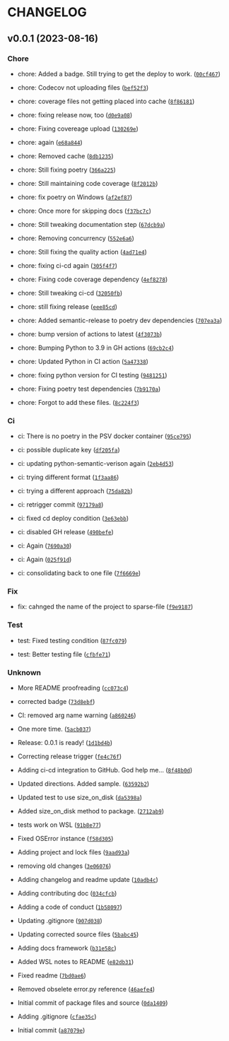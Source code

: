 # CHANGELOG



## v0.0.1 (2023-08-16)

### Chore

* chore: Added a badge. Still trying to get the deploy to work. ([`00cf467`](https://github.com/wilminator/sparse_file/commit/00cf467a24e533ec28290a0f0133ce5ca21a4881))

* chore: Codecov not uploading files ([`bef52f3`](https://github.com/wilminator/sparse_file/commit/bef52f3af873904b1d8a1809262749aafad37007))

* chore: coverage files not getting placed into cache ([`8f86181`](https://github.com/wilminator/sparse_file/commit/8f8618184af10d01131f088476eface819890a86))

* chore: fixing release now, too ([`d0e9a08`](https://github.com/wilminator/sparse_file/commit/d0e9a08b66a55a3762c1cfe25373370a869b796a))

* chore: Fixing covereage upload ([`130269e`](https://github.com/wilminator/sparse_file/commit/130269e1a1ad4bba2cbfff8cbcb12aa67b6db22e))

* chore: again ([`e68a844`](https://github.com/wilminator/sparse_file/commit/e68a84458c0f05ad9db70899c1e7d05b3f67ea64))

* chore: Removed cache ([`8db1235`](https://github.com/wilminator/sparse_file/commit/8db12359a964c0d538865f10f3fea9d5ccbeb539))

* chore: Still fixing poetry ([`366a225`](https://github.com/wilminator/sparse_file/commit/366a225ac1ce7e38d7d2427a439e0a3c13d9be54))

* chore: Still maintaining code coverage ([`8f2012b`](https://github.com/wilminator/sparse_file/commit/8f2012b3afc1ec4308e41f6e0f888c73e3bba365))

* chore: fix poetry on Windows ([`af2ef87`](https://github.com/wilminator/sparse_file/commit/af2ef8729bd65b18dc8541b138b49ce331eedc9f))

* chore: Once more for skipping docs ([`f37bc7c`](https://github.com/wilminator/sparse_file/commit/f37bc7c0643631a091612f7b0fbdf0e3b702510c))

* chore: Still tweaking documentation step ([`67dcb9a`](https://github.com/wilminator/sparse_file/commit/67dcb9a079d1e6f44224cc9891cf96b9ee9946c5))

* chore: Removing concurrency ([`552e6a6`](https://github.com/wilminator/sparse_file/commit/552e6a629a62b0d71cbc2a5837d2ee4888c3b554))

* chore: Still fixing the quality action ([`4ad71e4`](https://github.com/wilminator/sparse_file/commit/4ad71e49d1a5667d0b894fffd5285ede3eecb474))

* chore: fixing ci-cd again ([`305f4f7`](https://github.com/wilminator/sparse_file/commit/305f4f7604e32fa0ae086a236b3e86c8d828993a))

* chore: Fixing code coverage dependency ([`4ef8278`](https://github.com/wilminator/sparse_file/commit/4ef82780932ab5fe724ec13f497ba96720514d7e))

* chore: Still tweaking ci-cd ([`32050fb`](https://github.com/wilminator/sparse_file/commit/32050fb9bcd9a1a045ca7dd59e6da598a04477d0))

* chore: still fixing release ([`eee85cd`](https://github.com/wilminator/sparse_file/commit/eee85cd311b5f5b7233d74ed374c4c444efcf554))

* chore: Added semantic-release to poetry dev dependencies ([`707ea3a`](https://github.com/wilminator/sparse_file/commit/707ea3a83d66bd258fd14744253cbad113068a86))

* chore: bump version of actions to latest ([`4f3073b`](https://github.com/wilminator/sparse_file/commit/4f3073b6f9b4b96a9c2e79aeb019f4f8b13f6233))

* chore: Bumping Python to 3.9 in GH actions ([`69cb2c4`](https://github.com/wilminator/sparse_file/commit/69cb2c4f339573409d12156deeb8cfd95d98161e))

* chore: Updated Python in CI action ([`5a47338`](https://github.com/wilminator/sparse_file/commit/5a47338503d69d01889e307cfa3ef5d67db37592))

* chore: fixing python version for CI testing ([`9481251`](https://github.com/wilminator/sparse_file/commit/94812518fa81e2af81f1bbde62daa620c097a244))

* chore: Fixing poetry test dependencies ([`7b9170a`](https://github.com/wilminator/sparse_file/commit/7b9170a4ced8004553f2ae765480b5c6dc27032a))

* chore: Forgot to add these files. ([`8c224f3`](https://github.com/wilminator/sparse_file/commit/8c224f39c13ae49e9659f87520c1bca8d6827def))

### Ci

* ci: There is no poetry in the PSV docker container ([`95ce795`](https://github.com/wilminator/sparse_file/commit/95ce79525fc485232d2d078566e3606e184d0172))

* ci: possible duplicate key ([`df205fa`](https://github.com/wilminator/sparse_file/commit/df205fad0f9db10877aa97b4eee5f2f470be47bb))

* ci: updating python-semantic-verison again ([`2eb4d53`](https://github.com/wilminator/sparse_file/commit/2eb4d5318a1856c6d9de29837e64b85bbb030de2))

* ci: trying different format ([`1f3aa86`](https://github.com/wilminator/sparse_file/commit/1f3aa863f478644996eb6945d51e0ef949364b00))

* ci: trying a different approach ([`75da82b`](https://github.com/wilminator/sparse_file/commit/75da82ba2dffd3a8afcae271849cab2fbeac0ba1))

* ci: retrigger commit ([`97179a8`](https://github.com/wilminator/sparse_file/commit/97179a852d722006648f05218f9282b34fe83bfd))

* ci: fixed cd deploy condition ([`3e63ebb`](https://github.com/wilminator/sparse_file/commit/3e63ebb946c9d5a13381d65f64156cc1337d91f5))

* ci: disabled GH release ([`490befe`](https://github.com/wilminator/sparse_file/commit/490befede419f8560112eda69e49c1951bb1f0a8))

* ci: Again ([`7690a30`](https://github.com/wilminator/sparse_file/commit/7690a306b00e11c44cbfce95c0bb1e7183124f66))

* ci: Again ([`025f91d`](https://github.com/wilminator/sparse_file/commit/025f91d986414766de67c4a2798b21dde406d3c5))

* ci: consolidating back to one file ([`7f6669e`](https://github.com/wilminator/sparse_file/commit/7f6669ee110e2c08106e2fe7b18154fd98828565))

### Fix

* fix: cahnged the name of the project to sparse-file ([`f9e9187`](https://github.com/wilminator/sparse_file/commit/f9e91876062fdad368cda5931cfe41b54e3ec193))

### Test

* test: Fixed testing condition ([`87fc079`](https://github.com/wilminator/sparse_file/commit/87fc079ab744889341b27933e07ea901aacbb82b))

* test: Better testing file ([`cfbfe71`](https://github.com/wilminator/sparse_file/commit/cfbfe71edc8ddeb8691744dd5228be4d43b8cb99))

### Unknown

* More README proofreading ([`cc073c4`](https://github.com/wilminator/sparse_file/commit/cc073c4acb7f05a4487e4df85e6a8d6924fb6039))

* corrected badge ([`73d8ebf`](https://github.com/wilminator/sparse_file/commit/73d8ebf72c61bcf285896cd8fc257417645dac11))

* CI: removed arg name warning ([`a860246`](https://github.com/wilminator/sparse_file/commit/a860246a392787ad78b37062191d06b8e6518e34))

* One more time. ([`5acb037`](https://github.com/wilminator/sparse_file/commit/5acb037a2d10be51455c7183dbfa253787cb1a13))

* Release: 0.0.1 is ready! ([`1d1bd4b`](https://github.com/wilminator/sparse_file/commit/1d1bd4bf41dc5f39c8d4c12744a39b4fb313b5b8))

* Correcting release trigger ([`fe4c76f`](https://github.com/wilminator/sparse_file/commit/fe4c76f97f607630d807c7042ea52ef3af0c0dfa))

* Adding ci-cd integration to GitHub. God help me... ([`8f48b0d`](https://github.com/wilminator/sparse_file/commit/8f48b0dce870e798f4d9491660f175c7ec2b6aaa))

* Updated directions. Added sample. ([`63592b2`](https://github.com/wilminator/sparse_file/commit/63592b23652f00ea30b57da4a5b85c9fff0723d4))

* Updated test to use size_on_disk ([`da5398a`](https://github.com/wilminator/sparse_file/commit/da5398a33360884361012c8b38e3fac903ca3dad))

* Added size_on_disk method to package. ([`2712ab9`](https://github.com/wilminator/sparse_file/commit/2712ab91aa4658d9421c4fb0400799b6f5597492))

* tests work on WSL ([`91b8e77`](https://github.com/wilminator/sparse_file/commit/91b8e7725e66970a0047b66b6cd74c645b92f171))

* Fixed OSError instance ([`f58d305`](https://github.com/wilminator/sparse_file/commit/f58d305bf65c93616b93fedc4048b1cd5cde4387))

* Adding project and lock files ([`9aad93a`](https://github.com/wilminator/sparse_file/commit/9aad93a77f94853db476505c7339af8e4de75f1d))

* removing old changes ([`3e06076`](https://github.com/wilminator/sparse_file/commit/3e0607648436b79fc6ac42ce1a77a032778a8a15))

* Adding changelog and readme update ([`10adb4c`](https://github.com/wilminator/sparse_file/commit/10adb4c85d3c0deb18c87151de8c8cb7668c0d9c))

* Adding contributing doc ([`034cfcb`](https://github.com/wilminator/sparse_file/commit/034cfcb543a94e5934f8c9b5963a301016c2f405))

* Adding a code of conduct ([`1b58097`](https://github.com/wilminator/sparse_file/commit/1b580977e137ab667cd1837f6c18f656845dcddd))

* Updating .gitignore ([`907d038`](https://github.com/wilminator/sparse_file/commit/907d038f2dc7fc56069b413c91d4c6bb0a7e43a9))

* Updating corrected source files ([`5babc45`](https://github.com/wilminator/sparse_file/commit/5babc45346fdcaa995aedb3aa63d49a243f04173))

* Adding docs framework ([`b31e58c`](https://github.com/wilminator/sparse_file/commit/b31e58c643e8b117cca5f466f360cbdc9cbe09b3))

* Added WSL notes to README ([`e82db31`](https://github.com/wilminator/sparse_file/commit/e82db31ff5b606aa866b51161455288d17bb76f4))

* Fixed readme ([`7bd0ae6`](https://github.com/wilminator/sparse_file/commit/7bd0ae60fa462028679e96b12945a8d31e80f379))

* Removed obselete error.py reference ([`46aefe4`](https://github.com/wilminator/sparse_file/commit/46aefe481fea28e6d91713a955b09db47b5cc312))

* Initial commit of package files and source ([`0da1409`](https://github.com/wilminator/sparse_file/commit/0da14090efa23afc9430e590e3d91b185dc51a8d))

* Adding .gitignore ([`cfae35c`](https://github.com/wilminator/sparse_file/commit/cfae35cac169b982293a62a220ad5deffd9e2a42))

* Initial commit ([`a87079e`](https://github.com/wilminator/sparse_file/commit/a87079e79b542663e99b07aa0aea57588bea0008))
